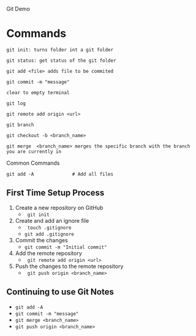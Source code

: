 Git Demo

# Commands

```
git init: turns folder int a git folder

git status: get status of the git folder

git add <file> adds file to be commited

git commit -m "message"

clear to empty terminal

git log 

git remote add origin <url>

git branch

git checkout -b <branch_name>

git merge  <branch_name> merges the specific branch with the branch you are currently in 
```
Common Commands
```
git add -A              # Add all files
```
## First Time Setup Process
1. Create a new repository on GitHub
    - ``` git init```
2. Create and add an ignore file
    - ``` touch .gitignore```
    - ```git add .gitignore```
3. Commit the changes
    - ``` git commit -m "Initial commit" ```
4. Add the remote repository
    - ``` git remote add origin <url>```
5. Push the changes to the remote repository
    - ``` git push origin <branch_name>```

## Continuing to use Git Notes
- ```git add -A```
- ```git commit -m "message"```
- ```git merge <branch_name>```
- ```git push origin <branch_name>```
